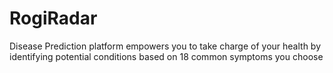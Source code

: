 # RogiRadar
Disease Prediction platform empowers you to take charge of your health by identifying potential conditions based on 18 common symptoms you choose
